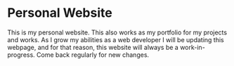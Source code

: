 # Personal Website

This is my personal website. This also works as my portfolio for my projects and works. As I grow my abilities as a web developer I will be updating this webpage, and for that reason, this website will always be a work-in-progress. Come back regularly for new changes.
